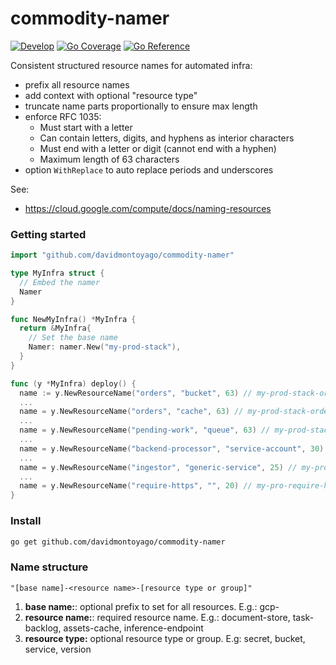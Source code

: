 # commodity-namer

[![Develop](https://github.com/davidmontoyago/commodity-namer/actions/workflows/develop.yaml/badge.svg)](https://github.com/davidmontoyago/commodity-namer/actions/workflows/develop.yaml) [![Go Coverage](https://raw.githubusercontent.com/wiki/davidmontoyago/commodity-namer/coverage.svg)](https://raw.githack.com/wiki/davidmontoyago/commodity-namer/coverage.html) [![Go Reference](https://pkg.go.dev/badge/github.com/davidmontoyago/commodity-namer.svg)](https://pkg.go.dev/github.com/davidmontoyago/commodity-namer)

Consistent structured resource names for automated infra:

- prefix all resource names
- add context with optional "resource type"
- truncate name parts proportionally to ensure max length
- enforce RFC 1035:
  - Must start with a letter
  - Can contain letters, digits, and hyphens as interior characters
  - Must end with a letter or digit (cannot end with a hyphen)
  - Maximum length of 63 characters
- option `WithReplace`  to auto replace periods and underscores

See:
- https://cloud.google.com/compute/docs/naming-resources

### Getting started

```go
import "github.com/davidmontoyago/commodity-namer"

type MyInfra struct {
  // Embed the namer
  Namer
}

func NewMyInfra() *MyInfra {
  return &MyInfra{
    // Set the base name
    Namer: namer.New("my-prod-stack"),
  }
}

func (y *MyInfra) deploy() {
  name := y.NewResourceName("orders", "bucket", 63) // my-prod-stack-orders-bucket
  ...
  name = y.NewResourceName("orders", "cache", 63) // my-prod-stack-orders-cache
  ...
  name = y.NewResourceName("pending-work", "queue", 63) // my-prod-stack-pending-work-queue
  ...
  name = y.NewResourceName("backend-processor", "service-account", 30) // my-prod-backend-pr-service-a
  ...
  name = y.NewResourceName("ingestor", "generic-service", 25) // my-prod-inges-generic-s
  ...
  name = y.NewResourceName("require-https", "", 20) // my-pro-require-https
}
```

### Install

```sh
go get github.com/davidmontoyago/commodity-namer
```


### Name structure

`"[base name]-<resource name>-[resource type or group]"`

1. **base name:**: optional prefix to set for all resources. E.g.: gcp-
2. **resource name:**: required resource name. E.g.: document-store, task-backlog, assets-cache, inference-endpoint
3. **resource type:** optional resource type or group. E.g: secret, bucket, service, version
